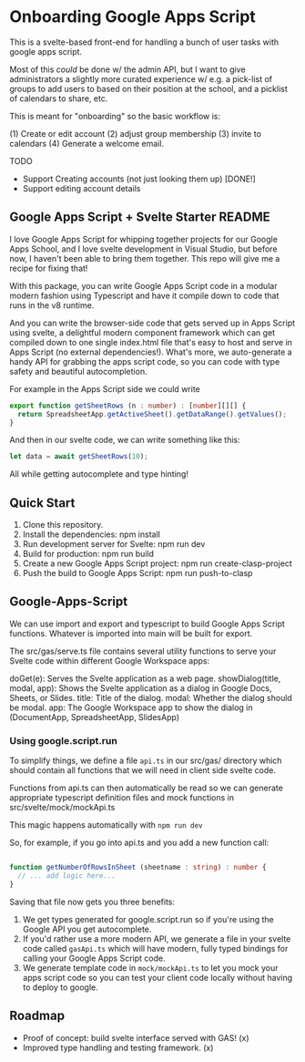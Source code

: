 # Onboarding Google Apps Script

This is a svelte-based front-end for handling a bunch of user tasks with google apps script.

Most of this *could* be done w/ the admin API, but I want to give administrators a slightly more curated experience w/ e.g. a pick-list of groups to add users to based on their position at the school, and a picklist of calendars to share, etc.

This is meant for "onboarding" so the basic workflow is:

(1) Create or edit account
(2) adjust group membership
(3) invite to calendars
(4) Generate a welcome email.

TODO

  * Support Creating accounts (not just looking them up) [DONE!]
  * Support editing account details


## Google Apps Script + Svelte Starter README

I love Google Apps Script for whipping together projects for our Google Apps School, and I love svelte development in Visual Studio, but before now, I haven't been able to  bring them together. This repo will give me a recipe for fixing that!

With this package, you can write Google Apps Script code in a modular modern fashion using Typescript and have it compile down to code that runs in the v8 runtime.

And you can write the browser-side code that gets served up in Apps Script using svelte, a delightful modern component framework which can get compiled down to one single index.html file that's easy to host and serve in Apps Script (no external dependencies!). What's more, we auto-generate a handy API for grabbing the apps script code, so you can code with type safety and beautiful autocompletion.

For example in the Apps Script side we could write
```typescript
export function getSheetRows (n : number) : [number][][] {
  return SpreadsheetApp.getActiveSheet().getDataRange().getValues();
}
```

And then in our svelte code, we can write something like this:
```typescript
let data = await getSheetRows(10);
```

All while getting autocomplete and type hinting!

## Quick Start

1. Clone this repository.
1. Install the dependencies: npm install
1. Run development server for Svelte: npm run dev
1. Build for production: npm run build
1. Create a new Google Apps Script project: npm run create-clasp-project
1. Push the build to Google Apps Script: npm run push-to-clasp

## Google-Apps-Script

We can use import and export and typescript to build Google Apps Script functions. Whatever is imported into main will be built for export.

The src/gas/serve.ts file contains several utility functions to serve your Svelte code within different Google Workspace apps:

doGet(e): Serves the Svelte application as a web page.
showDialog(title, modal, app): Shows the Svelte application as a dialog in Google Docs, Sheets, or Slides.
title: Title of the dialog.
modal: Whether the dialog should be modal.
app: The Google Workspace app to show the dialog in (DocumentApp, SpreadsheetApp, SlidesApp)

### Using google.script.run

To simplify things, we define a file `api.ts` in our src/gas/ directory which should contain all
functions that we will need in client side svelte code.

Functions from api.ts can then automatically be read so we can generate appropriate typescript
definition files and mock functions in src/svelte/mock/mockApi.ts

This magic happens automatically with `npm run dev`

So, for example, if you go into api.ts and you add a new function call:

```ts

function getNumberOfRowsInSheet (sheetname : string) : number {
  // ... add logic here...
}
```

Saving that file now gets you three benefits:
1. We get types generated for google.script.run so if you're using the Google API you get autocomplete.
2. If you'd rather use a more modern API, we generate a file in your svelte code called `gasApi.ts` which will have modern, fully typed bindings for calling your Google Apps Script code.
3. We generate template code in `mock/mockApi.ts` to let you mock your apps script code so you can test your client code locally without having to deploy to google.

## Roadmap

- Proof of concept: build svelte interface served with GAS! (x)
- Improved type handling and testing framework. (x)
